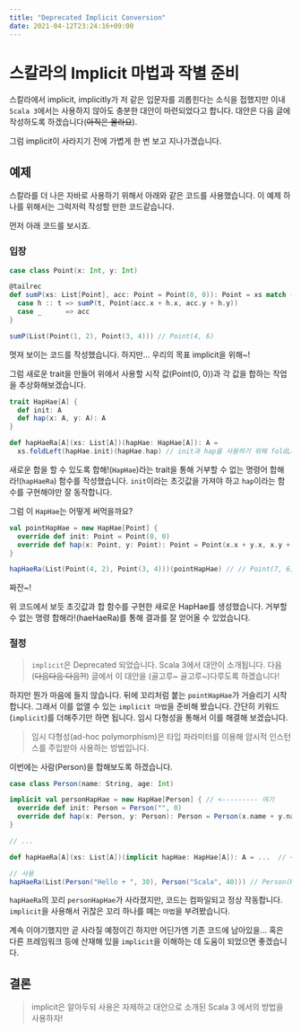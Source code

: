 ```yaml
---
title: "Deprecated Implicit Conversion"
date: 2021-04-12T23:24:16+09:00
---
```


# 스칼라의 Implicit 마법과 작별 준비

스칼라에서 implicit, implicitly가 저 같은 입문자를 괴롭힌다는 소식을 접했지만 이내 `Scala 3`에서는 사용하지 않아도 충분한 대안이 마련되었다고 합니다. 대안은 다음 글에 작성하도록 하겠습니다(~~아직은 몰라요~~).

그럼 implicit이 사라지기 전에 가볍게 한 번 보고 지나가겠습니다.

## 예제

스칼라를 더 나은 자바로 사용하기 위해서 아래와 같은 코드를 사용했습니다. 이 예제 하나를 위해서는 그럭저럭 작성할 만한 코드같습니다.

먼저 아래 코드를 보시죠.

### 입장

```scala
case class Point(x: Int, y: Int)

@tailrec
def sumP(xs: List[Point], acc: Point = Point(0, 0)): Point = xs match {
  case h :: t => sumP(t, Point(acc.x + h.x, acc.y + h.y))
  case _      => acc
}

sumP(List(Point(1, 2), Point(3, 4))) // Point(4, 6)
```

멋져 보이는 코드를 작성했습니다. 하지만... 우리의 목표 implicit을 위해~!

그럼 새로운 trait을 만들어 위에서 사용할 시작 값(Point(0, 0))과 각 값을 합하는 작업을 추상화해보겠습니다.

```scala
trait HapHae[A] {
  def init: A
  def hap(x: A, y: A): A
}

def hapHaeRa[A](xs: List[A])(hapHae: HapHae[A]): A =
  xs.foldLeft(hapHae.init)(hapHae.hap) // init과 hap을 사용하기 위해 foldLeft(for 문과 비슷)로 변경!
```

새로운 합을 할 수 있도록 합해!(`HapHae`)라는 trait을 통해 거부할 수 없는 명령어 합해라!(`hapHaeRa`) 함수를 작성했습니다. `init`이라는 초깃값을 가져야 하고 `hap`이라는 함수를 구현해야만 잘 동작합니다.

그럼 이 `HapHae`는 어떻게 써먹을까요?

```scala
val pointHapHae = new HapHae[Point] {
  override def init: Point = Point(0, 0)
  override def hap(x: Point, y: Point): Point = Point(x.x + y.x, x.y + y.y)
}

hapHaeRa(List(Point(4, 2), Point(3, 4)))(pointHapHae) // // Point(7, 6)
```

짜잔~!

위 코드에서 보듯 초깃값과 합 함수를 구현한 새로운 HapHae를 생성했습니다. 거부할 수 없는 명령 합해라!(haeHaeRa)를 통해 결과를 잘 얻어올 수 있었습니다.

### 절정

> `implicit`은 Deprecated 되었습니다. Scala 3에서 대안이 소개됩니다. 다음(~~다음다음 다음?!~~) 글에서 이 대안을 (골고루~ 골고루~)다루도록 하겠습니다!

하지만 뭔가 마음에 들지 않습니다. 뒤에 꼬리처럼 붙는 `pointHapHae`가 거슬리기 시작합니다. 그래서 이를 없앨 수 있는 `implicit 마법`을 준비해 봤습니다. 간단히 키워드(`implicit`)를 더해주기만 하면 됩니다. 임시 다형성을 통해서 이를 해결해 보겠습니다.

> 임시 다형성(ad-hoc polymorphism)은 타입 파라미터를 이용해 암시적 인스턴스를 주입받아 사용하는 방법입니다.

이번에는 사람(Person)을 합해보도록 하겠습니다.

```scala
case class Person(name: String, age: Int)

implicit val personHapHae = new HapHae[Person] { // <--------- 여기
  override def init: Person = Person("", 0)
  override def hap(x: Person, y: Person): Person = Person(x.name + y.name, x.age + y.age)
}

// ...

def hapHaeRa[A](xs: List[A])(implicit hapHae: HapHae[A]): A = ...  // <--------- 여기

// 사용
hapHaeRa(List(Person("Hello + ", 30), Person("Scala", 40))) // Person(Hello + Scala, 70)
```

`hapHaeRa`의 꼬리 `personHapHae`가 사라졌지만, 코드는 컴파일되고 정상 작동합니다. `implicit`을 사용해서 귀찮은 꼬리 하나를 뗴는 `마법`을 부려봤습니다.

계속 이야기했지만 곧 사라질 예정이긴 하지만 어딘가엔 기존 코드에 남아있을... 혹은 다른 프레임워크 등에 산재해 있을 `implicit`을 이해하는 데 도움이 되었으면 좋겠습니다.

## 결론

> implicit은 알아두되 사용은 자제하고 대안으로 소개된 Scala 3 에서의 방법을 사용하자!